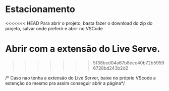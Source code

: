 # Estacionamento

<<<<<<< HEAD
Para abrir o projeto, basta fazer o download do zip do projeto, salvar onde preferir e abrir no VSCode
# Abrir com a extensão do Live Serve.
>>>>>>> 5f38bed04a67b8ecc40b72b59596728bd243b2d2


/* Caso nao tenha a extensão do Live Server, baixe no próprio VScode a extenção do mesmo pra assim conseguir abrir a página*/
